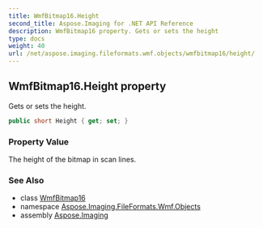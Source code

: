 ```yaml
---
title: WmfBitmap16.Height
second_title: Aspose.Imaging for .NET API Reference
description: WmfBitmap16 property. Gets or sets the height
type: docs
weight: 40
url: /net/aspose.imaging.fileformats.wmf.objects/wmfbitmap16/height/
---
```

## WmfBitmap16.Height property

Gets or sets the height.

```csharp
public short Height { get; set; }
```

### Property Value

The height of the bitmap in scan lines.

### See Also

* class [WmfBitmap16](../)
* namespace [Aspose.Imaging.FileFormats.Wmf.Objects](../../wmfbitmap16/)
* assembly [Aspose.Imaging](../../../)



